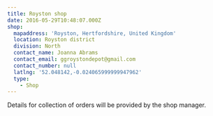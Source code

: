 ```yaml
---
title: Royston shop
date: 2016-05-29T10:48:07.000Z
shop:
  mapaddress: 'Royston, Hertfordshire, United Kingdom'
  location: Royston district
  division: North
  contact_name: Joanna Abrams
  contact_email: ggroystondepot@gmail.com
  contact_number: null
  latlng: '52.048142,-0.024065999999947962'
  type:
    - Shop
---
```


Details for collection of orders will be provided by the shop manager.
